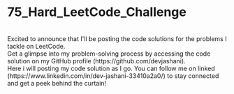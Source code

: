 # 75_Hard_LeetCode_Challenge
<br>
Excited to announce that I'll be posting the code solutions for the problems I tackle on LeetCode.
<br>
Get a glimpse into my problem-solving process by accessing the code solution on my GitHub profile (https://github.com/devjashani).
<br>
Here i will posting my code solution as I go. You can follow me on linked (https://www.linkedin.com/in/dev-jashani-33410a2a0/) to stay connected and get a peek behind the curtain! 
